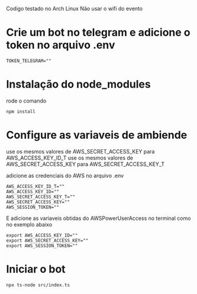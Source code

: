 Codigo testado no Arch Linux
Não usar o wifi do evento

# Crie um bot no telegram e adicione o token no arquivo .env

```
TOKEN_TELEGRAM=""
```

# Instalação do node_modules

rode o comando

```
npm install
```

# Configure as variaveis de ambiende

use os mesmos valores de AWS_SECRET_ACCESS_KEY para AWS_ACCESS_KEY_ID_T
use os mesmos valores de AWS_SECRET_ACCESS_KEY para AWS_SECRET_ACCESS_KEY_T

adicione as credenciais do AWS no arquivo .env

```
AWS_ACCESS_KEY_ID_T=""
AWS_ACCESS_KEY_ID=""
AWS_SECRET_ACCESS_KEY_T=""
AWS_SECRET_ACCESS_KEY=""
AWS_SESSION_TOKEN=""
```

E adicione as variaveis obtidas do AWSPowerUserAccess no terminal como no exemplo abaixo

```
export AWS_ACCESS_KEY_ID=""
export AWS_SECRET_ACCESS_KEY=""
export AWS_SESSION_TOKEN=""
```

# Iniciar o bot

```
npx ts-node src/index.ts
```
